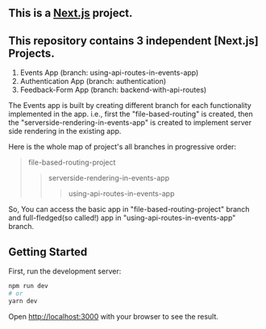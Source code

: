 ## This is a [Next.js](https://nextjs.org/) project. 

## This repository contains 3 independent [Next.js] Projects. 

1. Events App (branch: using-api-routes-in-events-app)
2. Authentication App (branch: authentication)
3. Feedback-Form App (branch: backend-with-api-routes)

The Events app is built by creating different branch for each functionality implemented in the app.
i.e., first the "file-based-routing" is created, then the "serverside-rendering-in-events-app" is created to implement server side rendering in the existing app. 

Here is the whole map of project's all branches in progressive order: 
>file-based-routing-project
>>serverside-rendering-in-events-app
>>>using-api-routes-in-events-app

So, You can access the basic app in "file-based-routing-project" branch and full-fledged(so called!) app in "using-api-routes-in-events-app" branch.
                                                                    

## Getting Started

First, run the development server:

```bash
npm run dev
# or
yarn dev
```
Open [http://localhost:3000](http://localhost:3000) with your browser to see the result.








